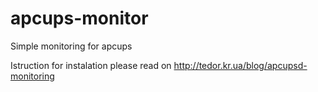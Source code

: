 apcups-monitor
==============

Simple monitoring for apcups

Istruction for instalation please read on http://tedor.kr.ua/blog/apcupsd-monitoring